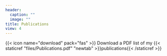 ```yaml
---
header:
  caption: ""
  image: ""
title: Publications
view: 4
---
```


{{< icon name="download" pack="fas" >}} Download a PDF list of my {{< staticref "files/Publications.pdf" "newtab" >}}publications{{< /staticref >}}
